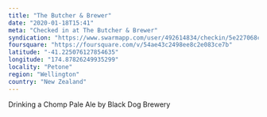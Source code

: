 ```yaml
---
title: "The Butcher & Brewer"
date: "2020-01-18T15:41"
meta: "Checked in at The Butcher & Brewer"
syndication: "https://www.swarmapp.com/user/492614834/checkin/5e227068c2ad0e0008f978b1"
foursquare: "https://foursquare.com/v/54ae43c2498ee8c2e083ce7b"
latitude: "-41.225076127854635"
longitude: "174.87826249935299"
locality: "Petone"
region: "Wellington"
country: "New Zealand"
---
```

Drinking a Chomp Pale Ale by Black Dog Brewery
